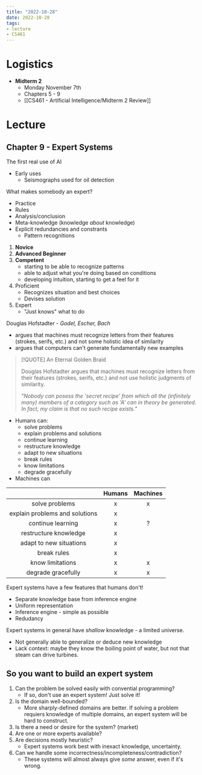 ```yaml
---
title: "2022-10-28"
date: 2022-10-28
tags:
- lecture
- CS461
---
```


# Logistics

* **Midterm 2**
	* Monday November 7th
	* Chapters 5 - 9
	* [[CS461 - Artificial Intelligence/Midterm 2 Review]]

# Lecture

## Chapter 9 - Expert Systems

The first real use of AI

* Early uses
	* Seismographs used for oil detection

What makes somebody an expert?
* Practice
* Rules
* Analysis/conclusion
* Meta-knowledge (knowledge *about* knowledge)
* Explicit redundancies and constrants
	* Pattern recognitions

1. **Novice**
2. **Advanced Beginner**
3. **Competent**
	* starting to be able to recognize patterns
	* able to adjust what you're doing based on conditions
	* developing intuition, starting to get a feel for it
4. Proficient
	* Recognizes situation and best choices
	* Devises solution
5. Expert
	* "Just knows" what to do

Douglas Hofstadter - *Godel, Escher, Bach*
* argues that machines must recognize letters from their features (strokes, serifs, etc.) and not some holistic idea of similarity
* argues that computers can't generate fundamentally new examples


> [!QUOTE] An Eternal Golden Braid
> 
> Douglas Hofstadter argues that machines must recognize letters from their features (strokes, serifs, etc.) and not use holistic judgments of similarity.
> 
> *"Nobody can posess the 'secret recipe' from which all the (infinitely many) members of a category such as 'A' can in theory be generated. In fact, my claim is that no such recipe exists."*


* Humans can:
	* solve problems
	* explain problems and solutions
	* continue learning
	* restructure knowledge
	* adapt to new situations
	* break rules
	* know limitations
	* degrade gracefully
* Machines can

| | Humans | Machines |
|:-:|:-:|:-:|
| solve problems | x | x |
| explain problems and solutions | x | |
| continue learning | x | ? |
| restructure knowledge | x | |
| adapt to new situations | x | |
| break rules | x | |
| know limitations | x | x |
| degrade gracefully | x | x |

Expert systems have a few features that humans don't!
* Separate knowledge base from inference engine
* Uniform representation
* Inference engine - simple as possible
* Redudancy

Expert systems in general have *shallow* knowledge - a limited universe.
* Not generally able to generalize or deduce new knowledge
* Lack context: maybe they know the boiling point of water, but not that steam can drive turbines.

## So you want to build an expert system

1. Can the problem be solved easily with convential programming?
	* If so, don't use an expert system! Just solve it!
2. Is the domain well-bounded?
	* More sharply-defined domains are better. If solving a problem requiers knowledge of multiple domains, an expert system will be hard to construct.
3. Is there a need or desire for the system? (market)
4. Are one or more experts available?
5. Are decisions mostly heuristic?
	* Expert systems work best with inexact knowledge, uncertainty.
6. Can we handle some incorrectness/incompleteness/contradiction?
	* These systems will almost always give *some* answer, even if it's wrong.